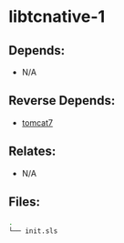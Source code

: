 # libtcnative-1

## Depends:

  -  N/A

## Reverse Depends:

  -  [tomcat7](/salt/tomcat7)

## Relates:

  -  N/A

## Files:

```bash
.
└── init.sls
```
